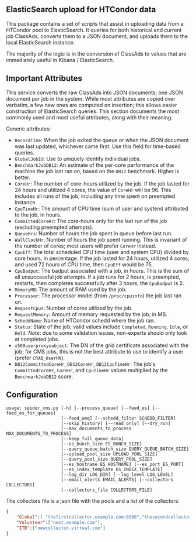 
ElasticSearch upload for HTCondor data
----------------------------------------------

This package contains a set of scripts that assist in uploading data from
a HTCondor pool to ElasticSearch.  It queries for both historical and current
job ClassAds, converts them to a JSON document, and uploads them to the
local ElasticSearch instance.

The majority of the logic is in the conversion of ClassAds to values that
are immediately useful in Kibana / ElasticSearch.

Important Attributes
--------------------

This service converts the raw ClassAds into JSON documents; one JSON document
per job in the system.  While most attributes are copied over verbatim, a few
new ones are computed on insertion; this allows easier construction of
ElasticSearch queries.   This section documents the most commonly used and
most useful attributes, along with their meaning.

Generic attributes:
- `RecordTime`: When the job exited the queue or when the JSON document was last
  updated, whichever came first.  Use this field for time-based queries.
- `GlobalJobId`: Use to uniquely identify individual jobs.
- `BenchmarkJobDB12`: An estimate of the per-core performance of the machine the job last
  ran on, based on the `DB12` benchmark.  Higher is better.
- `CoreHr`: The number of core-hours utilized by the job.  If the job lasted for
  24 hours and utilized 4 cores, the value of `CoreHr` will be 96.  This includes all
  runs of the job, including any time spent on preempted instance.
- `CpuTimeHr`: The amount of CPU time (sum of user and system) attributed to the job,
  in hours.
- `CommittedCoreHr`: The core-hours only for the last run of the job (excluding preempted
  attempts).
- `QueueHrs`: Number of hours the job spent in queue before last run.
- `WallClockHr`: Number of hours the job spent running.  This is invariant of the
  number of cores; most users will prefer `CoreHr` instead.
- `CpuEff`: The total scheduled CPU time (user and system CPU) divided by core hours,
  in percentage.  If the job lasted for 24 hours, utilized 4 cores, and used 72 hours
  of CPU time, then `CpuEff` would be 75.
- `CpuBadput`: The badput associated with a job, in hours.  This is the sum of all
  unsuccessful job attempts.  If a job runs for 2 hours, is preempted, restarts,
  then completes successfully after 3 hours, the `CpuBadput` is 2.
- `MemoryMB`: The amount of RAM used by the job.
- `Processor`: The processor model (from `/proc/cpuinfo`) the job last ran on.
- `RequestCpus`: Number of cores utilized by the job.
- `RequestMemory`: Amount of memory requested by the job, in MB.
- `ScheddName`: Name of HTCondor schedd where the job ran.
- `Status`: State of the job; valid values include `Completed`, `Running`, `Idle`,
  or `Held`.  *Note*: due to some validation issues, non-experts should only look
  at completed jobs.
- `x509userproxysubject`: The DN of the grid certificate associated with the job; for
  CMS jobs, this is not the best attribute to use to identify a user (prefer `CRAB_UserHN`).
- `DB12CommittedCoreHr`, `DB12CoreHr`, `DB12CpuTimeHr`: The job's `CommittedCoreHr`,
  `CoreHr`, and `CpuTimeHr` values multiplied by the `BenchmarkJobDB12` score.

## Configuration

```plain
usage: spider_cms.py [-h] [--process_queue] [--feed_es] [--feed_es_for_queues]
                     [--feed_amq] [--schedd_filter SCHEDD_FILTER]
                     [--skip_history] [--read_only] [--dry_run]
                     [--max_documents_to_process MAX_DOCUMENTS_TO_PROCESS]
                     [--keep_full_queue_data]
                     [--es_bunch_size ES_BUNCH_SIZE]
                     [--query_queue_batch_size QUERY_QUEUE_BATCH_SIZE]
                     [--upload_pool_size UPLOAD_POOL_SIZE]
                     [--query_pool_size QUERY_POOL_SIZE]
                     [--es_hostname ES_HOSTNAME] [--es_port ES_PORT]
                     [--es_index_template ES_INDEX_TEMPLATE]
                     [--log_dir LOG_DIR] [--log_level LOG_LEVEL]
                     [--email_alerts EMAIL_ALERTS] [--collectors COLLECTORS]
                     [--collectors_file COLLECTORS_FILE]

```

The collectors file is a json file with the pools and a list of the collectors: 

```json
{
    "Global":[ "thefirstcollector.example.com:8080","thesecondcollector.other.com"],
    "Volunteer":["next.example.com"],
    "ITB":["newcollector.virtual.com"]
}
```
